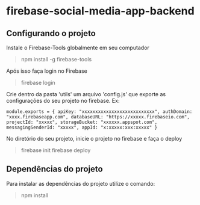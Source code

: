 # firebase-social-media-app-backend

## Configurando o projeto
Instale o Firebase-Tools globalmente em seu computador

> npm install -g firebase-tools

Após isso faça login no Firebase

> firebase login

Crie dentro da pasta 'utils' um arquivo 'config.js' que exporte as configurações do seu projeto no firebase. Ex:

` module.exports = {
    apiKey: "xxxxxxxxxxxxxxxxxxxxxxxxxxx",
    authDomain: "xxxx.firebaseapp.com",
    databaseURL: "https://xxxxx.firebaseio.com",
    projectId: "xxxxx",
    storageBucket: "xxxxxx.appspot.com",
    messagingSenderId: "xxxxx",
    appId: "x:xxxxx:xxx:xxxxx"
} `

No diretório do seu projeto, inicie o projeto no firebase e faça o deploy
> firebase init
> firebase deploy

## Dependências do projeto
Para instalar as dependências do projeto utilize o comando:

> npm install

